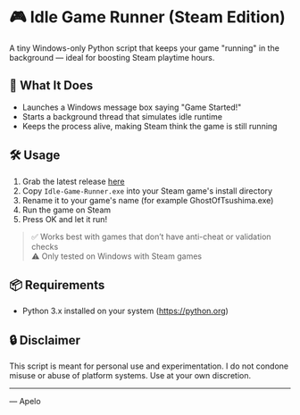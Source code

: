 # 🎮 Idle Game Runner (Steam Edition)

A tiny Windows-only Python script that keeps your game "running" in the background — ideal for boosting Steam playtime hours.

## 🧠 What It Does

- Launches a Windows message box saying "Game Started!"
- Starts a background thread that simulates idle runtime
- Keeps the process alive, making Steam think the game is still running

## 🛠️ Usage

1. Grab the latest release [here](https://github.com/Apelo0/Idle-Game-Runner/releases/tag/v1.0.0)
1. Copy `Idle-Game-Runner.exe` into your Steam game's install directory
2. Rename it to your game's name (for example GhostOfTsushima.exe)
2. Run the game on Steam
3. Press OK and let it run!

> ✅ Works best with games that don’t have anti-cheat or validation checks  
> ⚠️ Only tested on Windows with Steam games  

## 📦 Requirements

- Python 3.x installed on your system (https://python.org)

## 🔒 Disclaimer

This script is meant for personal use and experimentation. I do not condone misuse or abuse of platform systems. Use at your own discretion.

---
 
— Apelo
